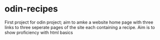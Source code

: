 # odin-recipes
First project for odin project; aim to amke a website home page with three links to three seperate pages of the site each containing a recipe. Aim is to show proficiency with html basics
